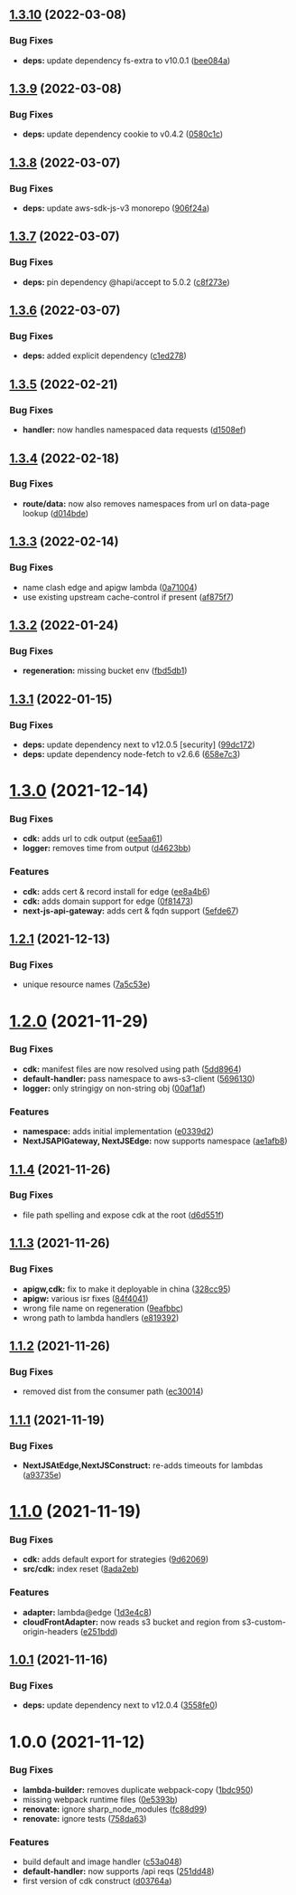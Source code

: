 ## [1.3.10](https://github.com/polestar/nextjs-cdk/compare/v1.3.9...v1.3.10) (2022-03-08)


### Bug Fixes

* **deps:** update dependency fs-extra to v10.0.1 ([bee084a](https://github.com/polestar/nextjs-cdk/commit/bee084a92026d0315b7a606621e3e18f9a744ea8))

## [1.3.9](https://github.com/polestar/nextjs-cdk/compare/v1.3.8...v1.3.9) (2022-03-08)


### Bug Fixes

* **deps:** update dependency cookie to v0.4.2 ([0580c1c](https://github.com/polestar/nextjs-cdk/commit/0580c1c9e6399a3bbb3a2c1c7ea68d44c58a6aff))

## [1.3.8](https://github.com/polestar/nextjs-cdk/compare/v1.3.7...v1.3.8) (2022-03-07)


### Bug Fixes

* **deps:** update aws-sdk-js-v3 monorepo ([906f24a](https://github.com/polestar/nextjs-cdk/commit/906f24a7a64d1c6ef1ad6e46daa184ff04a0cd54))

## [1.3.7](https://github.com/polestar/nextjs-cdk/compare/v1.3.6...v1.3.7) (2022-03-07)


### Bug Fixes

* **deps:** pin dependency @hapi/accept to 5.0.2 ([c8f273e](https://github.com/polestar/nextjs-cdk/commit/c8f273e26fa4ec80c5878b6e91dc18353e65ae2b))

## [1.3.6](https://github.com/polestar/nextjs-cdk/compare/v1.3.5...v1.3.6) (2022-03-07)


### Bug Fixes

* **deps:** added explicit dependency ([c1ed278](https://github.com/polestar/nextjs-cdk/commit/c1ed278584f5b3b020883ab684de52bc5351405b))

## [1.3.5](https://github.com/polestar/nextjs-cdk/compare/v1.3.4...v1.3.5) (2022-02-21)


### Bug Fixes

* **handler:** now handles namespaced data requests ([d1508ef](https://github.com/polestar/nextjs-cdk/commit/d1508efa1270ddd4649a027099d78fc51987dd42))

## [1.3.4](https://github.com/polestar/nextjs-cdk/compare/v1.3.3...v1.3.4) (2022-02-18)


### Bug Fixes

* **route/data:** now also removes namespaces from url on data-page lookup ([d014bde](https://github.com/polestar/nextjs-cdk/commit/d014bdea563652ccc7b7ce16e807375a9441a504))

## [1.3.3](https://github.com/polestar/nextjs-cdk/compare/v1.3.2...v1.3.3) (2022-02-14)


### Bug Fixes

* name clash edge and apigw lambda ([0a71004](https://github.com/polestar/nextjs-cdk/commit/0a71004f336a390ea0eb6e86941be024f1526542))
* use existing upstream cache-control if present ([af875f7](https://github.com/polestar/nextjs-cdk/commit/af875f7463f488ce6d9219b4db44522c7a57d65c))

## [1.3.2](https://github.com/polestar/nextjs-cdk/compare/v1.3.1...v1.3.2) (2022-01-24)


### Bug Fixes

* **regeneration:** missing bucket env ([fbd5db1](https://github.com/polestar/nextjs-cdk/commit/fbd5db1c1867b38bd8acc68698d20db44de0beff))

## [1.3.1](https://github.com/polestar/nextjs-cdk/compare/v1.3.0...v1.3.1) (2022-01-15)


### Bug Fixes

* **deps:** update dependency next to v12.0.5 [security] ([99dc172](https://github.com/polestar/nextjs-cdk/commit/99dc172194819e8e053e05441e9f4c898c1108b3))
* **deps:** update dependency node-fetch to v2.6.6 ([658e7c3](https://github.com/polestar/nextjs-cdk/commit/658e7c3482a540101c9805ee8c8457a1222e223a))

# [1.3.0](https://github.com/polestar/nextjs-cdk/compare/v1.2.1...v1.3.0) (2021-12-14)


### Bug Fixes

* **cdk:** adds url to cdk output ([ee5aa61](https://github.com/polestar/nextjs-cdk/commit/ee5aa61747af372674a3d4ad0ef9f70be0e6b4bf))
* **logger:** removes time from output ([d4623bb](https://github.com/polestar/nextjs-cdk/commit/d4623bb3879628676a7135c8bf18aaf1b2049cb2))


### Features

* **cdk:** adds cert & record install for edge ([ee8a4b6](https://github.com/polestar/nextjs-cdk/commit/ee8a4b6911d3e4b11b8ae70f08df01ccd1319eec))
* **cdk:** adds domain support for edge ([0f81473](https://github.com/polestar/nextjs-cdk/commit/0f81473d8c8f63218047bf630b500766b7359414))
* **next-js-api-gateway:** adds cert & fqdn support ([5efde67](https://github.com/polestar/nextjs-cdk/commit/5efde673147ad8a2248a10c7667a125397142207))

## [1.2.1](https://github.com/polestar/nextjs-cdk/compare/v1.2.0...v1.2.1) (2021-12-13)


### Bug Fixes

* unique resource names ([7a5c53e](https://github.com/polestar/nextjs-cdk/commit/7a5c53e71c2684b23f1475e4405f1c72c44e78ba))

# [1.2.0](https://github.com/polestar/nextjs-cdk/compare/v1.1.4...v1.2.0) (2021-11-29)


### Bug Fixes

* **cdk:** manifest files are now resolved using path ([5dd8964](https://github.com/polestar/nextjs-cdk/commit/5dd89647ac9b6562bdb2737326aec411b92c02cb))
* **default-handler:** pass namespace to aws-s3-client ([5696130](https://github.com/polestar/nextjs-cdk/commit/5696130c705dd8f8006c007bc420fed0f8f43084))
* **logger:** only stringigy on non-string obj ([00af1af](https://github.com/polestar/nextjs-cdk/commit/00af1af702181f6d429ce3548c3df8ba296e8e44))


### Features

* **namespace:** adds initial implementation ([e0339d2](https://github.com/polestar/nextjs-cdk/commit/e0339d26660fb651c4ee0dfff1004e9b7e674f2f))
* **NextJSAPIGateway, NextJSEdge:** now supports namespace ([ae1afb8](https://github.com/polestar/nextjs-cdk/commit/ae1afb8979caaa009ccdbb343379d0ca3993deaf))

## [1.1.4](https://github.com/polestar/nextjs-cdk/compare/v1.1.3...v1.1.4) (2021-11-26)


### Bug Fixes

* file path spelling and expose cdk at the root ([d6d551f](https://github.com/polestar/nextjs-cdk/commit/d6d551f806c1ff3906a593c0199a004bd065fa4b))

## [1.1.3](https://github.com/polestar/nextjs-cdk/compare/v1.1.2...v1.1.3) (2021-11-26)


### Bug Fixes

* **apigw,cdk:** fix to make it deployable in china ([328cc95](https://github.com/polestar/nextjs-cdk/commit/328cc95643f2eb801d5203324e35cf0a8de6ad6a))
* **apigw:** various isr fixes ([84f4041](https://github.com/polestar/nextjs-cdk/commit/84f404138a6350a46aac12400072d39514658e6b))
* wrong file name on regeneration ([9eafbbc](https://github.com/polestar/nextjs-cdk/commit/9eafbbc2c24efcec4c57345f311020ace3c76727))
* wrong path to lambda handlers ([e819392](https://github.com/polestar/nextjs-cdk/commit/e819392b53770b9f13c1e82e31c66bab84689429))

## [1.1.2](https://github.com/polestar/nextjs-cdk/compare/v1.1.1...v1.1.2) (2021-11-26)


### Bug Fixes

* removed dist from the consumer path ([ec30014](https://github.com/polestar/nextjs-cdk/commit/ec3001422e234e22295dc392bbce8c92bc29d889))

## [1.1.1](https://github.com/polestar/nextjs-cdk/compare/v1.1.0...v1.1.1) (2021-11-19)


### Bug Fixes

* **NextJSAtEdge,NextJSConstruct:** re-adds timeouts for lambdas ([a93735e](https://github.com/polestar/nextjs-cdk/commit/a93735ef83715a3824702d2d7741d72acffe5eee))

# [1.1.0](https://github.com/polestar/nextjs-cdk/compare/v1.0.1...v1.1.0) (2021-11-19)


### Bug Fixes

* **cdk:** adds default export for strategies ([9d62069](https://github.com/polestar/nextjs-cdk/commit/9d6206930194f3c94ecbd6b1b85ece895f699450))
* **src/cdk:** index reset ([8ada2eb](https://github.com/polestar/nextjs-cdk/commit/8ada2eb71910b2471ab638e5ae882d488cb4e3fb))


### Features

* **adapter:** lambda@edge ([1d3e4c8](https://github.com/polestar/nextjs-cdk/commit/1d3e4c8a9f133b0f407d428ed2266b03a2c0cb36))
* **cloudFrontAdapter:** now reads s3 bucket and region from s3-custom-origin-headers ([e251bdd](https://github.com/polestar/nextjs-cdk/commit/e251bddecc6707fada04539a125137192be6caa7))

## [1.0.1](https://github.com/polestar/nextjs-cdk/compare/v1.0.0...v1.0.1) (2021-11-16)


### Bug Fixes

* **deps:** update dependency next to v12.0.4 ([3558fe0](https://github.com/polestar/nextjs-cdk/commit/3558fe0c1d6a9e191174dcff8c95ce10fae4a18e))

# 1.0.0 (2021-11-12)


### Bug Fixes

* **lambda-builder:** removes duplicate webpack-copy ([1bdc950](https://github.com/polestar/nextjs-cdk/commit/1bdc9506cae3c7a386149fb9d511423ba65f41f0))
* missing webpack runtime files ([0e5393b](https://github.com/polestar/nextjs-cdk/commit/0e5393b04451ecfe2d91c5bdcb35918e3b8ec9cd))
* **renovate:** ignore sharp_node_modules ([fc88d99](https://github.com/polestar/nextjs-cdk/commit/fc88d9991de34b27b63186b846eaccde45c170de))
* **renovate:** ignore tests ([758da63](https://github.com/polestar/nextjs-cdk/commit/758da630f2261b92e1bc4ff36cb71b13c268416e))


### Features

* build default and image handler ([c53a048](https://github.com/polestar/nextjs-cdk/commit/c53a048421edd92d2104eeeda60f498b7d0c8d4f))
* **default-handler:** now supports /api reqs ([251dd48](https://github.com/polestar/nextjs-cdk/commit/251dd48879b8c8dcd04dc8671c3feece185b3532))
* first version of cdk construct ([d03764a](https://github.com/polestar/nextjs-cdk/commit/d03764ab4faf0290eecd783e300882f3dbd9e046))
